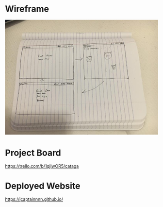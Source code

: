 # Wireframe
![Image of Wireframe](images/wireframe.jpg)

# Project Board
https://trello.com/b/1qjIwOR5/cataga

# Deployed Website
https://jcaptainnnn.github.io/ 